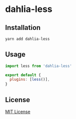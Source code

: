 # dahlia-less

## Installation

```sh
yarn add dahlia-less
```

## Usage

```js
import less from 'dahlia-less'

export default {
  plugins: [less()],
}
```

## License

[MIT License](https://github.com/forsigner/dahlia-plugins/blob/master/LICENSE)
